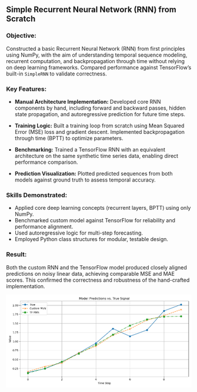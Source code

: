 ## Simple Recurrent Neural Network (RNN) from Scratch

### Objective:
Constructed a basic Recurrent Neural Network (RNN) from first principles using NumPy, with the aim of understanding temporal sequence modeling, recurrent computation, and backpropagation through time without relying on deep learning frameworks. Compared performance against TensorFlow’s built-in `SimpleRNN` to validate correctness.

### Key Features:

- **Manual Architecture Implementation:** Developed core RNN components by hand, including forward and backward passes, hidden state propagation, and autoregressive prediction for future time steps.
  
- **Training Logic:** Built a training loop from scratch using Mean Squared Error (MSE) loss and gradient descent. Implemented backpropagation through time (BPTT) to optimize parameters.

- **Benchmarking:** Trained a TensorFlow RNN with an equivalent architecture on the same synthetic time series data, enabling direct performance comparison.

- **Prediction Visualization:** Plotted predicted sequences from both models against ground truth to assess temporal accuracy.

### Skills Demonstrated:

- Applied core deep learning concepts (recurrent layers, BPTT) using only NumPy.
- Benchmarked custom model against TensorFlow for reliability and performance alignment.
- Used autoregressive logic for multi-step forecasting.
- Employed Python class structures for modular, testable design.

### Result:
Both the custom RNN and the TensorFlow model produced closely aligned predictions on noisy linear data, achieving comparable MSE and MAE scores. This confirmed the correctness and robustness of the hand-crafted implementation.

![Model Predictions](/assets/Figure_1.png)

